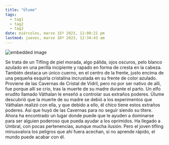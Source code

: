 ```yaml
---
title: "Úlume"
tags:
  - tag1
  - tag2
  - tag3
date: miércoles, marzo 15º 2023, 11:00:21 pm
lastmod: jueves, marzo 16º 2023, 12:34:43 am
---
```


![embedded image](https://assets.legendkeeper.com/ae0d97b0-58d0-44f9-9865-6d7d092aada9.png "Attachment")

Se trata de un Tifling de piel morada, algo pálida, ojos oscuros, pelo blanco azulado en una perilla incipiente y rapado en forma de cresta en la cabeza. También destaca un único cuerno, en el centro de la frente, justo encima de una pequeña esquirla cristalina incrustada en su frente de color azulado. Proviene de las Cavernas de Cristal de Vidril, pero no por ser nativo de allí, fue porque allí se crio, tras la muerte de su madre durante el parto. Un elfo erudito llamado Váthalan le enseñó a controlar sus extraños poderes. Úlume descubrió que la muerte de su madre se debió a los experimentos que Váthalan realizó con ella, y que debido a ello, él chico tiene estos extraños poderes. Así que huyó de las Cavernas para no seguir siendo su títere. Ahora ha encontrado un lugar donde puede que le ayuden a dominarse para ser alguien poderoso que pueda ayudar a los oprimidos. Ha llegado a Umbral, con pocas pertenencias, aunque mucha ilusión. Pero el joven tifling minusvalora los peligros que ahí fuera acechan, si no aprende rápido, el mundo puede acabar con él.